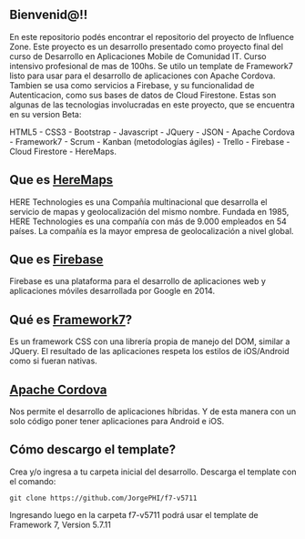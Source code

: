 ## Bienvenid@!! 

En este repositorio podés encontrar el repositorio del proyecto de Influence Zone.
Este proyecto es un desarrollo presentado como proyecto final del curso de Desarrollo en Aplicaciones Mobile de Comunidad IT.
Curso intensivo profesional de mas de 100hs.
Se utilo un template de Framework7 listo para usar para el desarrollo de aplicaciones con Apache Cordova.
Tambien se usa como servicios a Firebase, y su funcionalidad de Autenticacion, como sus bases de datos de Cloud Firestone.
Estas son algunas de las tecnologias involucradas en este proyecto, que se encuentra en su version Beta:

HTML5 - CSS3 - Bootstrap - Javascript - JQuery - JSON - Apache Cordova - Framework7 - Scrum - Kanban (metodologías ágiles) - Trello - Firebase - Cloud Firestore - HereMaps.

## Que es [HereMaps](https://www.here.com/)

HERE Technologies es una Compañía multinacional que desarrolla el servicio de mapas y geolocalización del mismo nombre. Fundada en 1985, HERE Technologies es una compañía con más de 9.000 empleados en 54 países. La compañía es la mayor empresa de geolocalización a nivel global.

## Que es [Firebase](https://firebase.google.com/)

Firebase es una plataforma para el desarrollo de aplicaciones web y aplicaciones móviles desarrollada por Google en 2014.

## Qué es [Framework7](https://framework7.io/)?

Es un framework CSS con una librería propia de manejo del DOM, similar a JQuery.
El resultado de las aplicaciones respeta los estilos de iOS/Android como si fueran nativas.

## [Apache Cordova](https://cordova.apache.org/)

Nos permite el desarrollo de aplicaciones híbridas. Y de esta manera con un solo código poner tener aplicaciones para Android e iOS.

## Cómo descargo el template?

Crea y/o ingresa a tu carpeta inicial del desarrollo. Descarga el template con el comando:

    git clone https://github.com/JorgePHI/f7-v5711

Ingresando luego en la carpeta f7-v5711 podrá usar el template de Framework 7, Version 5.7.11

